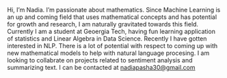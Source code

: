 Hi, I’m Nadia.
I’m passionate about mathematics. Since Machine Learning is an up and coming field that uses mathematical concepts and has potential for growth and research,
I am naturally gravitated towards this field. 
Currently I am a student at Geoergia Tech, having fun learning application of statistics and Linear Algebra in Data Science. 
Recently I have gotten interested in NLP. There is a lot of potential with respect to coming up with new mathematical models to help with natural language 
procesing.
I am looking to collabrate on projects related to sentiment analysis and summarizing text.
I can be contacted at nadiapasha30@gmail.com

<!---
nadiapasha/nadiapasha is a ✨ special ✨ repository because its `README.md` (this file) appears on your GitHub profile.
You can click the Preview link to take a look at your changes.
--->
